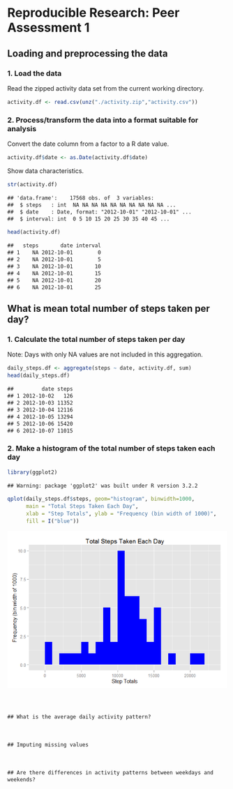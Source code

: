 # Reproducible Research: Peer Assessment 1


## Loading and preprocessing the data
### 1. Load the data
Read the zipped activity data set from the current working directory.

```r
activity.df <- read.csv(unz("./activity.zip","activity.csv"))
```
### 2. Process/transform the data into a format suitable for analysis
Convert the date column from a factor to a R date value.

```r
activity.df$date <- as.Date(activity.df$date)
```
Show data characteristics.

```r
str(activity.df)
```

```
## 'data.frame':	17568 obs. of  3 variables:
##  $ steps   : int  NA NA NA NA NA NA NA NA NA NA ...
##  $ date    : Date, format: "2012-10-01" "2012-10-01" ...
##  $ interval: int  0 5 10 15 20 25 30 35 40 45 ...
```

```r
head(activity.df)
```

```
##   steps       date interval
## 1    NA 2012-10-01        0
## 2    NA 2012-10-01        5
## 3    NA 2012-10-01       10
## 4    NA 2012-10-01       15
## 5    NA 2012-10-01       20
## 6    NA 2012-10-01       25
```


## What is mean total number of steps taken per day?
### 1. Calculate the total number of steps taken per day
Note: Days with only NA values are not included in this aggregation.

```r
daily_steps.df <- aggregate(steps ~ date, activity.df, sum)
head(daily_steps.df)
```

```
##         date steps
## 1 2012-10-02   126
## 2 2012-10-03 11352
## 3 2012-10-04 12116
## 4 2012-10-05 13294
## 5 2012-10-06 15420
## 6 2012-10-07 11015
```
### 2. Make a histogram of the total number of steps taken each day

```r
library(ggplot2)
```

```
## Warning: package 'ggplot2' was built under R version 3.2.2
```

```r
qplot(daily_steps.df$steps, geom="histogram", binwidth=1000,
      main = "Total Steps Taken Each Day",
      xlab = "Step Totals", ylab = "Frequency (bin width of 1000)",
      fill = I("blue"))
```

![](PA1_template_files/figure-html/unnamed-chunk-5-1.png) 
#

```

## What is the average daily activity pattern?



## Imputing missing values



## Are there differences in activity patterns between weekdays and weekends?
